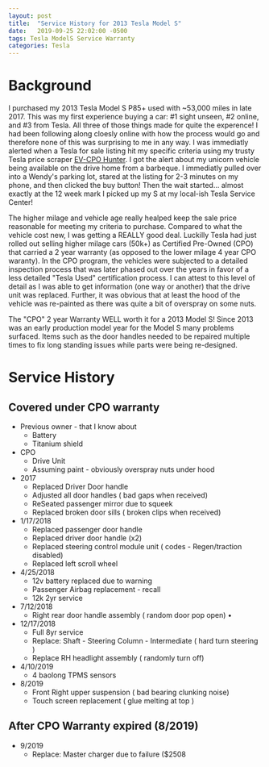 ```yaml
---
layout: post
title:  "Service History for 2013 Tesla Model S"
date:   2019-09-25 22:02:00 -0500
tags: Tesla ModelS Service Warranty
categories: Tesla
---
```


# Background
  
  I purchased my 2013 Tesla Model S P85+ used with ~53,000 miles in late 2017.  This was my first experience buying a car: #1 sight unseen, #2 online, and #3 from Tesla.  All three of those things made for quite the experence! I had been following along cloesly online with how the process would go and therefore none of this was surprising to me in any way.  I was immediatly alerted when a Tesla for sale listing hit my specific criteria using my trusty Tesla price scraper [EV-CPO Hunter](https://ev-tsla.com/hunter/index.php).  I got the alert about my unicorn vehicle being available on the drive home from a barbeque.  I immediatly pulled over into a Wendy's parking lot, stared at the listing for 2-3 minutes on my phone, and then clicked the buy button! Then the wait started... almost exactly at the 12 week mark I picked up my S at my local-ish Tesla Service Center!
  
  The higher milage and vehicle age really healped keep the sale price reasonable for meeting my criteria to purchase.  Compared to what the vehicle cost new, I was getting a REALLY good deal. Luckilly Tesla had just rolled out selling higher milage cars (50k+) as Certified Pre-Owned (CPO) that carried a 2 year warranty (as opposed to the lower milage 4 year CPO waranty).  In the CPO program, the vehicles were subjected to a detailed inspection process that was later phased out over the years in favor of a less detailed "Tesla Used" certification process.  I can attest to this level of detail as I was able to get information (one way or another) that the drive unit was replaced.  Further, it was obvious that at least the hood of the vehicle was re-painted as there was quite a bit of overspray on some nuts.
  
  The "CPO" 2 year Warranty WELL worth it for a 2013 Model S!  Since 2013 was an early production model year for the Model S many problems surfaced.  Items such as the door handles needed to be repaired multiple times to fix long standing issues while parts were being re-designed.

# Service History

## Covered under CPO warranty

* Previous owner - that I know about 
   * Battery 
   * Titanium shield 
* CPO 
   * Drive Unit 
   * Assuming paint - obviously overspray nuts under hood 
* 2017
   * Replaced Driver Door  handle
   * Adjusted all door handles ( bad gaps when received) 
   * ReSeated passenger mirror due to squeek 
   * Replaced broken door sills ( broken clips when received) 
* 1/17/2018 
   * Replaced passenger door handle 
   * Replaced driver door handle (x2) 
   * Replaced steering control module unit ( codes - Regen/traction disabled) 
   * Replaced left scroll wheel 
* 4/25/2018 
   * 12v battery replaced due to warning 
   *  Passenger Airbag replacement - recall 
   *  12k 2yr service 
*  7/12/2018 
   *  Right rear door handle assembly ( random door pop open) •
* 12/17/2018  
   * Full 8yr service 
   * Replace: Shaft - Steering Column - Intermediate ( hard turn steering ) 
   * Replace RH headlight assembly ( randomly turn off) 
*  4/10/2019 
   *  4 baolong TPMS sensors
* 8/2019
    * Front Right upper suspension ( bad bearing clunking noise)
    * Touch screen replacement ( glue melting at top )

## After CPO Warranty expired (8/2019)

* 9/2019
    * Replace: Master charger due to failure ($2508